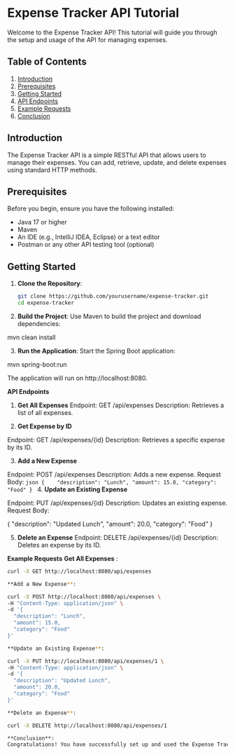 # Expense Tracker API Tutorial

Welcome to the Expense Tracker API! This tutorial will guide you through the setup and usage of the API for managing expenses.

## Table of Contents

1. [Introduction](#introduction)
2. [Prerequisites](#prerequisites)
3. [Getting Started](#getting-started)
4. [API Endpoints](#api-endpoints)
5. [Example Requests](#example-requests)
6. [Conclusion](#conclusion)

## Introduction

The Expense Tracker API is a simple RESTful API that allows users to manage their expenses. You can add, retrieve, update, and delete expenses using standard HTTP methods.

## Prerequisites

Before you begin, ensure you have the following installed:

- Java 17 or higher
- Maven
- An IDE (e.g., IntelliJ IDEA, Eclipse) or a text editor
- Postman or any other API testing tool (optional)

## Getting Started

1. **Clone the Repository**:

   ```bash
   git clone https://github.com/yourusername/expense-tracker.git
   cd expense-tracker

2. **Build the Project**:
Use Maven to build the project and download dependencies:

mvn clean install

3. **Run the Application**:
Start the Spring Boot application:

mvn spring-boot:run

The application will run on http://localhost:8080.

**API Endpoints**

1. **Get All Expenses**
Endpoint: GET /api/expenses
Description: Retrieves a list of all expenses.

2. **Get Expense by ID**

Endpoint: GET /api/expenses/{id}
Description: Retrieves a specific expense by its ID.

3. **Add a New Expense**

Endpoint: POST /api/expenses
Description: Adds a new expense.
Request Body:
    ```json
    {   
        "description": "Lunch",
        "amount": 15.0,
        "category": "Food"
    }
    ```
4. **Update an Existing Expense**

Endpoint: PUT /api/expenses/{id}
Description: Updates an existing expense.
Request Body:

{
    "description": "Updated Lunch",
    "amount": 20.0,
    "category": "Food"
}

5. **Delete an Expense**
Endpoint: DELETE /api/expenses/{id}
Description: Deletes an expense by its ID.

**Example Requests**
**Get All Expenses** : 

  ```bash
curl -X GET http://localhost:8080/api/expenses

**Add a New Expense**:

curl -X POST http://localhost:8080/api/expenses \
-H "Content-Type: application/json" \
-d '{
    "description": "Lunch",
    "amount": 15.0,
    "category": "Food"
}'

**Update an Existing Expense**:

curl -X PUT http://localhost:8080/api/expenses/1 \
-H "Content-Type: application/json" \
-d '{
    "description": "Updated Lunch",
    "amount": 20.0,
    "category": "Food"
}'

**Delete an Expense**:

curl -X DELETE http://localhost:8080/api/expenses/1

**Conclusion**:
Congratulations! You have successfully set up and used the Expense Tracker API to manage your expenses. For further development, consider exploring additional features or integrating it with a frontend application.

